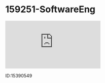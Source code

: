 # 159251-SoftwareEng

![GitHub repo size](https://img.shields.io/github/repo-size/jjfleet/159251-Tutorial1/README.md)

ID:15390549
